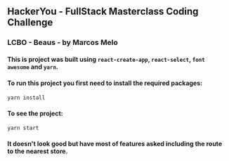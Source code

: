 ## HackerYou - FullStack Masterclass Coding Challenge

### LCBO - Beaus - by Marcos Melo

#### This is project was built using `react-create-app`, `react-select`, `font awesome` and `yarn`.

#### To run this project you first need to install the required packages:
``
yarn install
``

#### To see the project:
``
yarn start
``

#### It doesn't look good but have most of features asked including the route to the nearest store.
